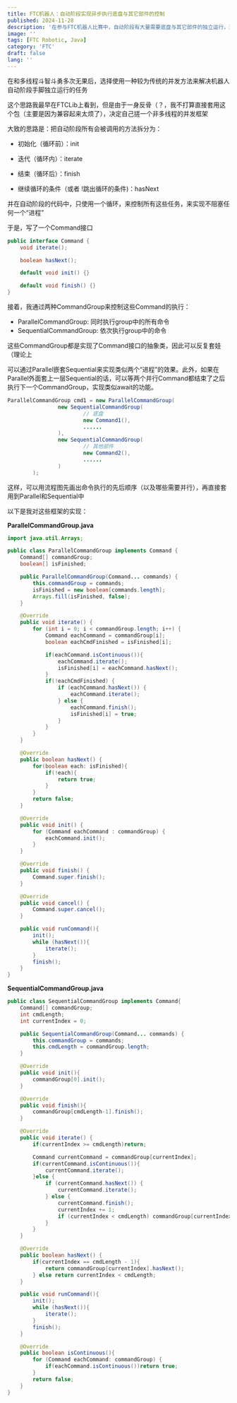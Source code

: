 ```yaml
---
title: FTC机器人：自动阶段实现异步执行底盘与其它部件的控制
published: 2024-11-28
description: '在参与FTC机器人比赛中，自动阶段有大量需要底盘与其它部件的独立运行，通过异步可以较好的处理这种情况'
image: ''
tags: [FTC Robotic, Java]
category: 'FTC'
draft: false 
lang: ''
---
```


在和多线程斗智斗勇多次无果后，选择使用一种较为传统的并发方法来解决机器人自动阶段手脚独立运行的任务

这个思路我最早在FTCLib上看到，但是由于一身反骨（？，我不打算直接套用这个包（主要是因为兼容起来太烦了），决定自己搓一个非多线程的并发框架

大致的思路是：把自动阶段所有会被调用的方法拆分为：

+ 初始化（循环前）：init

+ 迭代（循环内）：iterate

+ 结束（循环后）：finish

+ 继续循环的条件（或者 !跳出循环的条件)：hasNext

并在自动阶段的代码中，只使用一个循环，来控制所有这些任务，来实现不阻塞任何一个“进程”

于是，写了一个Command接口

```java
public interface Command {
    void iterate();

    boolean hasNext();

    default void init() {}

    default void finish() {}
}
```

接着，我通过两种CommandGroup来控制这些Command的执行：

+ ParallelCommandGroup: 同时执行group中的所有命令
+ SequentialCommandGroup: 依次执行group中的命令

这些CommandGroup都是实现了Command接口的抽象类，因此可以反复套娃（理论上

可以通过Parallel嵌套Sequential来实现类似两个“进程”的效果。此外，如果在Parallel外面套上一层Sequential的话，可以等两个并行Command都结束了之后执行下一个CommandGroup，实现类似await的功能。

```java
ParallelCommandGroup cmd1 = new ParallelCommandGroup(
                new SequentialCommandGroup(
                        // 底盘
                    	new Command1(),
                    	......
                ),
                new SequentialCommandGroup(
                        // 其他部件
                    	new Command2(),
                    	......
                )
        );
```

这样，可以用流程图先画出命令执行的先后顺序（以及哪些需要并行），再直接套用到Parallel和Sequential中


以下是我对这些框架的实现：

**ParallelCommandGroup.java**

```java
import java.util.Arrays;

public class ParallelCommandGroup implements Command {
    Command[] commandGroup;
    boolean[] isFinished;

    public ParallelCommandGroup(Command... commands) {
        this.commandGroup = commands;
        isFinished = new boolean[commands.length];
        Arrays.fill(isFinished, false);
    }

    @Override
    public void iterate() {
        for (int i = 0; i < commandGroup.length; i++) {
            Command eachCommand = commandGroup[i];
            boolean eachCmdFinished = isFinished[i];

            if(eachCommand.isContinuous()){
                eachCommand.iterate();
                isFinished[i] = eachCommand.hasNext();
            }
            if(!eachCmdFinished) {
                if (eachCommand.hasNext()) {
                    eachCommand.iterate();
                } else {
                    eachCommand.finish();
                    isFinished[i] = true;
                }
            }
        }
    }

    @Override
    public boolean hasNext() {
        for(boolean each: isFinished){
            if(!each){
                return true;
            }
        }
        return false;
    }

    @Override
    public void init() {
        for (Command eachCommand : commandGroup) {
            eachCommand.init();
        }
    }

    @Override
    public void finish() {
        Command.super.finish();
    }

    @Override
    public void cancel() {
        Command.super.cancel();
    }

    public void runCommand(){
        init();
        while (hasNext()){
            iterate();
        }
        finish();
    }
}

```

**SequentialCommandGroup.java**

```java
public class SequentialCommandGroup implements Command{
    Command[] commandGroup;
    int cmdLength;
    int currentIndex = 0;

    public SequentialCommandGroup(Command... commands) {
        this.commandGroup = commands;
        this.cmdLength = commandGroup.length;
    }

    @Override
    public void init(){
        commandGroup[0].init();
    }

    @Override
    public void finish(){
        commandGroup[cmdLength-1].finish();
    }

    @Override
    public void iterate() {
        if(currentIndex >= cmdLength)return;

        Command currentCommand = commandGroup[currentIndex];
        if(currentCommand.isContinuous()){
            currentCommand.iterate();
        }else {
            if (currentCommand.hasNext()) {
                currentCommand.iterate();
            } else {
                currentCommand.finish();
                currentIndex += 1;
                if (currentIndex < cmdLength) commandGroup[currentIndex].init();
            }
        }
    }

    @Override
    public boolean hasNext() {
        if(currentIndex == cmdLength - 1){
            return commandGroup[currentIndex].hasNext();
        } else return currentIndex < cmdLength;
    }

    public void runCommand(){
        init();
        while (hasNext()){
            iterate();
        }
        finish();
    }

    @Override
    public boolean isContinuous(){
        for (Command eachCommand: commandGroup) {
            if(eachCommand.isContinuous())return true;
        }
        return false;
    }
}

```


